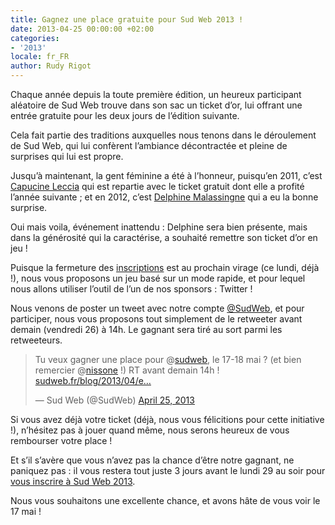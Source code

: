 ```yaml
---
title: Gagnez une place gratuite pour Sud Web 2013 !
date: 2013-04-25 00:00:00 +02:00
categories:
- '2013'
locale: fr_FR
author: Rudy Rigot
---
```


Chaque année depuis la toute première édition, un heureux participant aléatoire de Sud Web trouve dans son sac un ticket d&rsquo;or, lui offrant une entrée gratuite pour les deux jours de l&rsquo;édition suivante.

Cela fait partie des traditions auxquelles nous tenons dans le déroulement de Sud Web, qui lui confèrent l&rsquo;ambiance décontractée et pleine de surprises qui lui est propre.

Jusqu&rsquo;à maintenant, la gent féminine a été à l&rsquo;honneur, puisqu&rsquo;en 2011, c&rsquo;est [Capucine Leccia][1] qui est repartie avec le ticket gratuit dont elle a profité l&rsquo;année suivante ; et en 2012, c&rsquo;est [Delphine Malassingne][2] qui a eu la bonne surprise.

Oui mais voila, événement inattendu : Delphine sera bien présente, mais dans la générosité qui la caractérise, a souhaité remettre son ticket d&rsquo;or en jeu !

Puisque la fermeture des [inscriptions][3] est au prochain virage (ce lundi, déjà !), nous vous proposons un jeu basé sur un mode rapide, et pour lequel nous allons utiliser l&rsquo;outil de l&rsquo;un de nos sponsors : Twitter !

Nous venons de poster un tweet avec notre compte [@SudWeb][4], et pour participer, nous vous proposons tout simplement de le retweeter avant demain (vendredi 26) à 14h. Le gagnant sera tiré au sort parmi les retweeteurs.

<blockquote class="twitter-tweet">
  <p>
    Tu veux gagner une place pour @<a href="https://twitter.com/sudweb">sudweb</a>, le 17-18 mai ? (et bien remercier @<a href="https://twitter.com/nissone">nissone</a> !) RT avant demain 14h ! <a href="http://t.co/Or9EXoVcf1" title="http://sudweb.fr/blog/2013/entree-gratuite-sudweb-2013/">sudweb.fr/blog/2013/04/e…</a>
  </p>

  <p>
    &mdash; Sud Web (@SudWeb) <a href="https://twitter.com/SudWeb/status/327362193257541633">April 25, 2013</a>
  </p>
</blockquote>

Si vous avez déjà votre ticket (déjà, nous vous félicitions pour cette initiative !), n&rsquo;hésitez pas à jouer quand même, nous serons heureux de vous rembourser votre place !

Et s&rsquo;il s&rsquo;avère que vous n&rsquo;avez pas la chance d&rsquo;être notre gagnant, ne paniquez pas : il vous restera tout juste 3 jours avant le lundi 29 au soir pour [vous inscrire à Sud Web 2013][3].

Nous vous souhaitons une excellente chance, et avons hâte de vous voir le 17 mai !

 [1]: http://twitter.com/webpetitefleur
 [2]: http://twitter.com/nissone
 [3]: http://sudweb.fr/2013/inscription.html
 [4]: http://twitter.com/sudweb
